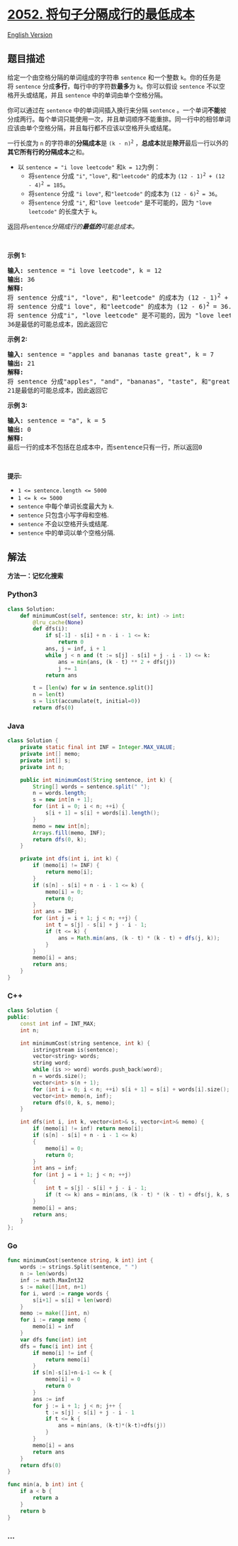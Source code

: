 # [2052. 将句子分隔成行的最低成本](https://leetcode.cn/problems/minimum-cost-to-separate-sentence-into-rows)

[English Version](/solution/2000-2099/2052.Minimum%20Cost%20to%20Separate%20Sentence%20Into%20Rows/README_EN.md)

## 题目描述

<!-- 这里写题目描述 -->

<p>给定一个由空格分隔的单词组成的字符串&nbsp;<code>sentence</code>&nbsp;和一个整数 <code>k</code>。你的任务是将&nbsp;<code>sentence</code> 分成<strong>多行</strong>，每行中的字符数<strong>最多</strong>为 <code>k</code>。你可以假设&nbsp;<code>sentence</code> 不以空格开头或结尾，并且&nbsp;<code>sentence</code> 中的单词由单个空格分隔。</p>

<p>你可以通过在&nbsp;<code>sentence</code>&nbsp;中的单词间插入换行来分隔&nbsp;<code>sentence</code> 。一个单词<strong>不能</strong>被分成两行。每个单词只能使用一次，并且单词顺序不能重排。同一行中的相邻单词应该由单个空格分隔，并且每行都不应该以空格开头或结尾。</p>

<p>一行长度为&nbsp;<code>n</code> 的字符串的<strong>分隔成本</strong>是&nbsp;<code>(k - n)<sup>2</sup></code> ，<strong>总成本</strong>就是<strong>除开</strong>最后一行以外的<strong>其它所有行的分隔成本</strong>之和。</p>

<ul>
	<li>以&nbsp;<code>sentence = "i love leetcode"</code> 和<code>k = 12</code>为例：
    <ul>
    	<li>将<code>sentence</code> 分成&nbsp;<code>"i"</code>, <code>"love"</code>, 和<code>"leetcode"</code> 的成本为&nbsp;<code>(12 - 1)<sup>2</sup> + (12 - 4)<sup>2</sup> = 185</code>。</li>
    	<li>将<code>sentence</code> 分成&nbsp;<code>"i love"</code>, 和<code>"leetcode"</code> 的成本为 <code>(12 - 6)<sup>2</sup> = 36</code>。</li>
    	<li>将<code>sentence</code> 分成&nbsp;<code>"i"</code>, 和<code>"love leetcode"</code>&nbsp;是不可能的，因为&nbsp;<code>"love leetcode"</code>&nbsp;的长度大于&nbsp;<code>k</code>。</li>
    </ul>
    </li>
</ul>

<p>返回<em>将</em><code>sentence</code><em>分隔成行的<strong>最低的</strong>可能总成本。</em></p>

<p>&nbsp;</p>

<p><strong>示例 1:</strong></p>

<pre>
<strong>输入:</strong> sentence = "i love leetcode", k = 12
<strong>输出:</strong> 36
<strong>解释:</strong>
将 sentence 分成"i", "love", 和"leetcode" 的成本为 (12 - 1)<sup>2</sup> + (12 - 4)<sup>2</sup> = 185.
将 sentence 分成"i love", 和"leetcode" 的成本为 (12 - 6)<sup>2</sup> = 36.
将 sentence 分成"i", "love leetcode" 是不可能的，因为 "love leetcode" 的长度为 13.
36是最低的可能总成本，因此返回它
</pre>

<p><strong>示例 2:</strong></p>

<pre>
<strong>输入:</strong> sentence = "apples and bananas taste great", k = 7
<strong>输出:</strong> 21
<strong>解释:</strong>
将 sentence 分成"apples", "and", "bananas", "taste", 和"great" 的成本为 (7 - 6)<sup>2</sup> + (7 - 3)<sup>2</sup> + (7 - 7)<sup>2</sup> + (7 - 5)<sup>2 </sup>= 21.
21是最低的可能总成本，因此返回它
</pre>

<p><strong>示例 3:</strong></p>

<pre>
<strong>输入:</strong> sentence = "a", k = 5
<strong>输出:</strong> 0
<strong>解释:</strong>
最后一行的成本不包括在总成本中，而sentence只有一行，所以返回0</pre>

<p>&nbsp;</p>

<p><strong>提示:</strong></p>

<ul>
	<li><code>1 &lt;= sentence.length &lt;= 5000</code></li>
	<li><code>1 &lt;= k &lt;= 5000</code></li>
	<li><code>sentence</code>&nbsp;中每个单词长度最大为&nbsp;<code>k</code>.</li>
	<li><code>sentence</code> 只包含小写字母和空格.</li>
	<li><code>sentence</code> 不会以空格开头或结尾.</li>
	<li><code>sentence</code>&nbsp;中的单词以单个空格分隔.</li>
</ul>

## 解法

<!-- 这里可写通用的实现逻辑 -->

**方法一：记忆化搜索**

<!-- tabs:start -->

### **Python3**

<!-- 这里可写当前语言的特殊实现逻辑 -->

```python
class Solution:
    def minimumCost(self, sentence: str, k: int) -> int:
        @lru_cache(None)
        def dfs(i):
            if s[-1] - s[i] + n - i - 1 <= k:
                return 0
            ans, j = inf, i + 1
            while j < n and (t := s[j] - s[i] + j - i - 1) <= k:
                ans = min(ans, (k - t) ** 2 + dfs(j))
                j += 1
            return ans

        t = [len(w) for w in sentence.split()]
        n = len(t)
        s = list(accumulate(t, initial=0))
        return dfs(0)
```

### **Java**

<!-- 这里可写当前语言的特殊实现逻辑 -->

```java
class Solution {
    private static final int INF = Integer.MAX_VALUE;
    private int[] memo;
    private int[] s;
    private int n;

    public int minimumCost(String sentence, int k) {
        String[] words = sentence.split(" ");
        n = words.length;
        s = new int[n + 1];
        for (int i = 0; i < n; ++i) {
            s[i + 1] = s[i] + words[i].length();
        }
        memo = new int[n];
        Arrays.fill(memo, INF);
        return dfs(0, k);
    }

    private int dfs(int i, int k) {
        if (memo[i] != INF) {
            return memo[i];
        }
        if (s[n] - s[i] + n - i - 1 <= k) {
            memo[i] = 0;
            return 0;
        }
        int ans = INF;
        for (int j = i + 1; j < n; ++j) {
            int t = s[j] - s[i] + j - i - 1;
            if (t <= k) {
                ans = Math.min(ans, (k - t) * (k - t) + dfs(j, k));
            }
        }
        memo[i] = ans;
        return ans;
    }
}
```

### **C++**

```cpp
class Solution {
public:
    const int inf = INT_MAX;
    int n;

    int minimumCost(string sentence, int k) {
        istringstream is(sentence);
        vector<string> words;
        string word;
        while (is >> word) words.push_back(word);
        n = words.size();
        vector<int> s(n + 1);
        for (int i = 0; i < n; ++i) s[i + 1] = s[i] + words[i].size();
        vector<int> memo(n, inf);
        return dfs(0, k, s, memo);
    }

    int dfs(int i, int k, vector<int>& s, vector<int>& memo) {
        if (memo[i] != inf) return memo[i];
        if (s[n] - s[i] + n - i - 1 <= k)
        {
            memo[i] = 0;
            return 0;
        }
        int ans = inf;
        for (int j = i + 1; j < n; ++j)
        {
            int t = s[j] - s[i] + j - i - 1;
            if (t <= k) ans = min(ans, (k - t) * (k - t) + dfs(j, k, s, memo));
        }
        memo[i] = ans;
        return ans;
    }
};
```

### **Go**

```go
func minimumCost(sentence string, k int) int {
	words := strings.Split(sentence, " ")
	n := len(words)
	inf := math.MaxInt32
	s := make([]int, n+1)
	for i, word := range words {
		s[i+1] = s[i] + len(word)
	}
	memo := make([]int, n)
	for i := range memo {
		memo[i] = inf
	}
	var dfs func(int) int
	dfs = func(i int) int {
		if memo[i] != inf {
			return memo[i]
		}
		if s[n]-s[i]+n-i-1 <= k {
			memo[i] = 0
			return 0
		}
		ans := inf
		for j := i + 1; j < n; j++ {
			t := s[j] - s[i] + j - i - 1
			if t <= k {
				ans = min(ans, (k-t)*(k-t)+dfs(j))
			}
		}
		memo[i] = ans
		return ans
	}
	return dfs(0)
}

func min(a, b int) int {
	if a < b {
		return a
	}
	return b
}
```

### **...**

```

```

<!-- tabs:end -->
